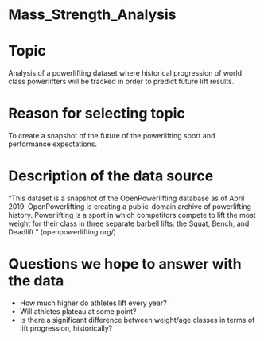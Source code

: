 # Mass_Strength_Analysis
# Topic  
Analysis of a powerlifting dataset where historical progression of world class powerlifters will be tracked in order to predict future lift results.

# Reason for selecting topic 
To create a snapshot of the future of the powerlifting sport and performance expectations. 

# Description of the data source
“This dataset is a snapshot of the OpenPowerlifting database as of April 2019. OpenPowerlifting is creating a public-domain archive of powerlifting history. Powerlifting is a sport in which competitors compete to lift the most weight for their class in three separate barbell lifts: the Squat, Bench, and Deadlift.” (openpowerlifting.org/)

# Questions we hope to answer with the data
- How much higher do athletes lift every year? 
- Will athletes plateau at some point?
- Is there a significant difference between weight/age classes in terms of lift progression, historically?
